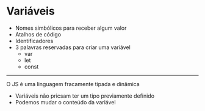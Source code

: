 # Variáveis

* Nomes simbólicos para receber algum valor 
* Atalhos de código 
* Identificadores 
* 3 palavras reservadas para criar uma variável
    * var
    * let
    * const

----------------------------------------------------------------------------------

O JS é uma linguagem fracamente tipada e dinâmica 
- Variáveis não pricsam ter um tipo previamente definido
- Podemos mudar o conteúdo da variável